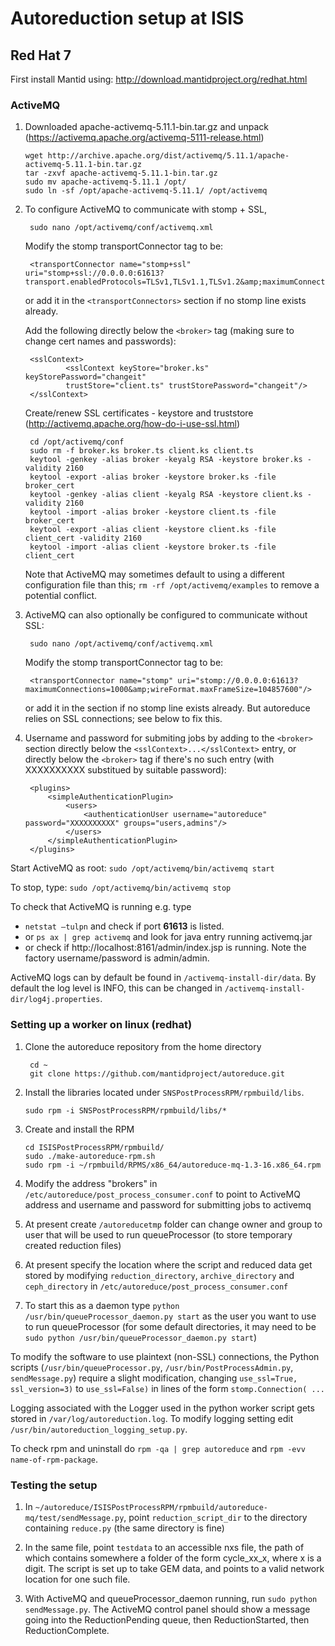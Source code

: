 # Autoreduction setup at ISIS

## Red Hat 7

First install Mantid using: http://download.mantidproject.org/redhat.html

### ActiveMQ

1.  Downloaded apache-activemq-5.11.1-bin.tar.gz and unpack (https://activemq.apache.org/activemq-5111-release.html)
    
        wget http://archive.apache.org/dist/activemq/5.11.1/apache-activemq-5.11.1-bin.tar.gz
        tar -zxvf apache-activemq-5.11.1-bin.tar.gz
        sudo mv apache-activemq-5.11.1 /opt/
        sudo ln -sf /opt/apache-activemq-5.11.1/ /opt/activemq
     

2. To configure ActiveMQ to communicate with stomp + SSL,

        sudo nano /opt/activemq/conf/activemq.xml
        
   Modify the stomp transportConnector tag to be: 
    
        <transportConnector name="stomp+ssl" uri="stomp+ssl://0.0.0.0:61613?transport.enabledProtocols=TLSv1,TLSv1.1,TLSv1.2&amp;maximumConnections=1000&amp;wireFormat.maxFrameSize=104857600"/>
        
    or add it in the `<transportConnectors>` section if no stomp line exists already.
        
    Add the following directly below the `<broker>` tag (making sure to change cert names and passwords):
        
        <sslContext>
                <sslContext keyStore="broker.ks" keyStorePassword="changeit"
                trustStore="client.ts" trustStorePassword="changeit"/>
        </sslContext>
        
    Create/renew SSL certificates - keystore and truststore (http://activemq.apache.org/how-do-i-use-ssl.html)
    
        cd /opt/activemq/conf
        sudo rm -f broker.ks broker.ts client.ks client.ts
        keytool -genkey -alias broker -keyalg RSA -keystore broker.ks -validity 2160
        keytool -export -alias broker -keystore broker.ks -file broker_cert
        keytool -genkey -alias client -keyalg RSA -keystore client.ks -validity 2160
        keytool -import -alias broker -keystore client.ts -file broker_cert
        keytool -export -alias client -keystore client.ks -file client_cert -validity 2160
        keytool -import -alias client -keystore broker.ts -file client_cert

   Note that ActiveMQ may sometimes default to using a different configuration file than this; `rm -rf /opt/activemq/examples` to remove a potential conflict.
    
        
3. ActiveMQ can also optionally be configured to communicate without SSL: 

        sudo nano /opt/activemq/conf/activemq.xml
        
   Modify the stomp transportConnector tag to be: 
    
        <transportConnector name="stomp" uri="stomp://0.0.0.0:61613?maximumConnections=1000&amp;wireFormat.maxFrameSize=104857600"/> 
        
    or add it in the <transportConnectors> section if no stomp line exists already. But autoreduce relies on SSL connections; see below to fix this.
        
        
4. Username and password for submiting jobs by adding to the `<broker>` section directly below the `<sslContext>...</sslContext>` entry, or directly below the `<broker>` tag if there's no such entry (with XXXXXXXXXX substitued by suitable password):

        <plugins>
            <simpleAuthenticationPlugin>
                <users>
                    <authenticationUser username="autoreduce" password="XXXXXXXXXX" groups="users,admins"/>
                </users>
            </simpleAuthenticationPlugin>
        </plugins>


Start ActiveMQ as root: `sudo /opt/activemq/bin/activemq start`

To stop, type: `sudo /opt/activemq/bin/activemq stop`

To check that ActiveMQ is running e.g. type 

* `netstat –tulpn` and check if port **61613** is listed. 
* or `ps ax | grep activemq` and look for java entry running activemq.jar 
* or check if http://localhost:8161/admin/index.jsp is running. Note the factory username/password is admin/admin. 

ActiveMQ logs can by default be found in `/activemq-install-dir/data`. By default the log level is INFO, this can be
changed in `/activemq-install-dir/log4j.properties`.

### Setting up a worker on linux (redhat) 

1. Clone the autoreduce repository from the home directory

        cd ~
        git clone https://github.com/mantidproject/autoreduce.git

2.  Install the libraries located under `SNSPostProcessRPM/rpmbuild/libs`. 

        sudo rpm -i SNSPostProcessRPM/rpmbuild/libs/* 

3.  Create and install the RPM

        cd ISISPostProcessRPM/rpmbuild/
        sudo ./make-autoreduce-rpm.sh
        sudo rpm -i ~/rpmbuild/RPMS/x86_64/autoreduce-mq-1.3-16.x86_64.rpm

4.  Modify the address "brokers" in `/etc/autoreduce/post_process_consumer.conf` to point to ActiveMQ address and username and password for submitting jobs to activemq

5. At present create `/autoreducetmp` folder can change owner and group to user that will be used to run queueProcessor (to store temporary created reduction files)

6.  At present specify the location where the script and reduced data get stored by modifying `reduction_directory`, `archive_directory` and `ceph_directory` in `/etc/autoreduce/post_process_consumer.conf`

7.  To start this as a daemon type `python /usr/bin/queueProcessor_daemon.py start` as the user you want to use to run queueProcessor (for some default directories, it may need to be `sudo python /usr/bin/queueProcessor_daemon.py start`)

To modify the software to use plaintext (non-SSL) connections, the Python scripts (`/usr/bin/queueProcessor.py`, `/usr/bin/PostProcessAdmin.py`, `sendMessage.py`) require a slight modification, changing `use_ssl=True, ssl_version=3)` to `use_ssl=False)` in lines of the form `stomp.Connection( ...`

Logging associated with the Logger used in the python worker script gets stored in `/var/log/autoreduction.log`. To modify logging setting edit `/usr/bin/autoreduction_logging_setup.py`.  

To check rpm and uninstall do `rpm -qa | grep autoreduce` and `rpm -evv name-of-rpm-package`.

### Testing the setup

1. In `~/autoreduce/ISISPostProcessRPM/rpmbuild/autoreduce-mq/test/sendMessage.py`, point `reduction_script_dir` to the directory containing `reduce.py` (the same directory is fine)

2. In the same file, point `testdata` to an accessible nxs file, the path of which contains somewhere a folder of the form cycle_xx_x, where x is a digit. The script is set up to take GEM data, and points to a valid network location for one such file.

3. With ActiveMQ and queueProcessor_daemon running, run `sudo python sendMessage.py`. The ActiveMQ control panel should show a message going into the ReductionPending queue, then ReductionStarted, then ReductionComplete.

